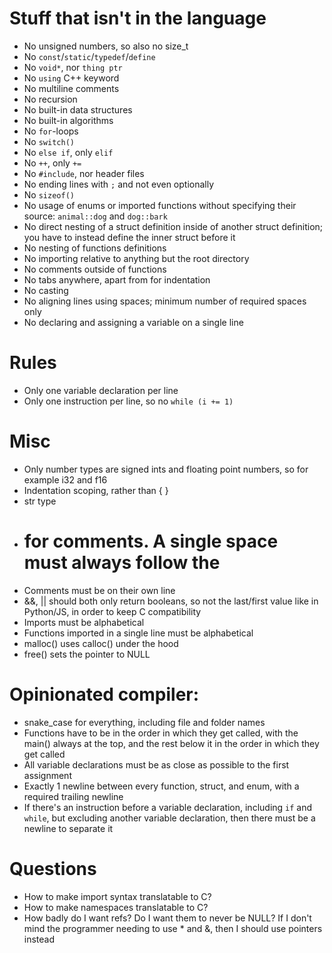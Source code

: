 # Stuff that isn't in the language
- No unsigned numbers, so also no size_t
- No `const`/`static`/`typedef`/`define`
- No `void*`, nor `thing ptr`
- No `using` C++ keyword
- No multiline comments
- No recursion
- No built-in data structures
- No built-in algorithms
- No `for`-loops
- No `switch()`
- No `else if`, only `elif`
- No `++`, only `+=`
- No `#include`, nor header files
- No ending lines with `;` and not even optionally
- No `sizeof()`
- No usage of enums or imported functions without specifying their source: `animal::dog` and `dog::bark`
- No direct nesting of a struct definition inside of another struct definition; you have to instead define the inner struct before it
- No nesting of functions definitions
- No importing relative to anything but the root directory
- No comments outside of functions
- No tabs anywhere, apart from for indentation
- No casting
- No aligning lines using spaces; minimum number of required spaces only
- No declaring and assigning a variable on a single line

# Rules
- Only one variable declaration per line
- Only one instruction per line, so no `while (i += 1)`

# Misc
- Only number types are signed ints and floating point numbers, so for example i32 and f16
- Indentation scoping, rather than { }
- str type
- # for comments. A single space must always follow the #
- Comments must be on their own line
- &&, || should both only return booleans, so not the last/first value like in Python/JS, in order to keep C compatibility
- Imports must be alphabetical
- Functions imported in a single line must be alphabetical
- malloc() uses calloc() under the hood
- free() sets the pointer to NULL

# Opinionated compiler:
- snake_case for everything, including file and folder names
- Functions have to be in the order in which they get called, with the main() always at the top, and the rest below it in the order in which they get called
- All variable declarations must be as close as possible to the first assignment
- Exactly 1 newline between every function, struct, and enum, with a required trailing newline
- If there's an instruction before a variable declaration, including `if` and `while`, but excluding another variable declaration, then there must be a newline to separate it

# Questions
- How to make import syntax translatable to C?
- How to make namespaces translatable to C?
- How badly do I want refs? Do I want them to never be NULL? If I don't mind the programmer needing to use * and &, then I should use pointers instead
